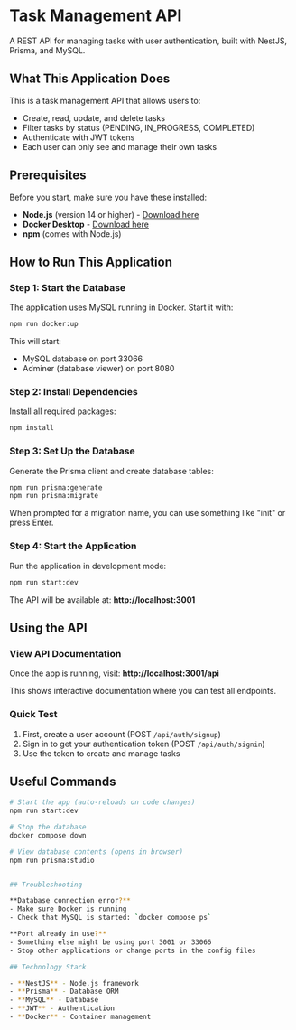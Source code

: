 # Task Management API

A REST API for managing tasks with user authentication, built with NestJS, Prisma, and MySQL.

## What This Application Does

This is a task management API that allows users to:

- Create, read, update, and delete tasks
- Filter tasks by status (PENDING, IN_PROGRESS, COMPLETED)
- Authenticate with JWT tokens
- Each user can only see and manage their own tasks

## Prerequisites

Before you start, make sure you have these installed:

- **Node.js** (version 14 or higher) - [Download here](https://nodejs.org/)
- **Docker Desktop** - [Download here](https://www.docker.com/products/docker-desktop/)
- **npm** (comes with Node.js)

## How to Run This Application

### Step 1: Start the Database

The application uses MySQL running in Docker. Start it with:

```bash
npm run docker:up
```

This will start:

- MySQL database on port 33066
- Adminer (database viewer) on port 8080

### Step 2: Install Dependencies

Install all required packages:

```bash
npm install
```

### Step 3: Set Up the Database

Generate the Prisma client and create database tables:

```bash
npm run prisma:generate
npm run prisma:migrate
```

When prompted for a migration name, you can use something like "init" or press Enter.

### Step 4: Start the Application

Run the application in development mode:

```bash
npm run start:dev
```

The API will be available at: **http://localhost:3001**

## Using the API

### View API Documentation

Once the app is running, visit: **http://localhost:3001/api**

This shows interactive documentation where you can test all endpoints.

### Quick Test

1. First, create a user account (POST `/api/auth/signup`)
2. Sign in to get your authentication token (POST `/api/auth/signin`)
3. Use the token to create and manage tasks

## Useful Commands

```bash
# Start the app (auto-reloads on code changes)
npm run start:dev

# Stop the database
docker compose down

# View database contents (opens in browser)
npm run prisma:studio


## Troubleshooting

**Database connection error?**
- Make sure Docker is running
- Check that MySQL is started: `docker compose ps`

**Port already in use?**
- Something else might be using port 3001 or 33066
- Stop other applications or change ports in the config files

## Technology Stack

- **NestJS** - Node.js framework
- **Prisma** - Database ORM
- **MySQL** - Database
- **JWT** - Authentication
- **Docker** - Container management

```
